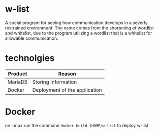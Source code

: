 # w-list
A social program for seeing how communication develops in a severly restrained environment. The name comes from the shortening of wordlist and whitelist, due to the program utilizing a wordlist that is a whitelist for allowable communication.
# technolgies
|Product|Reason|
|---|---|
MariaDB|Storing information
Docker|Deployment of the application
# Docker
on Linux run the command ```docker build $HOME/w-list``` to deploy w-list
